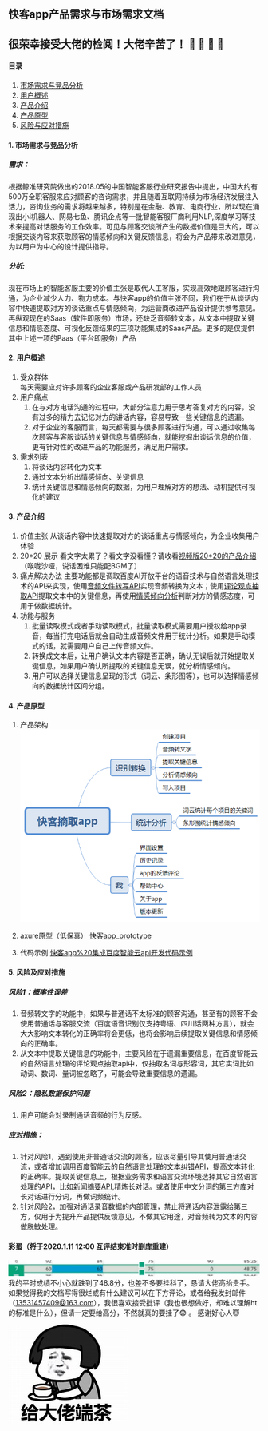 ## 快客app产品需求与市场需求文档
## 很荣幸接受大佬的检阅！大佬辛苦了！ :clap:  :clap:  :clap: :clap:
#### 目录
   1. [市场需求与竞品分析](https://github.com/voeth/API_ML_AI#1-%E5%B8%82%E5%9C%BA%E9%9C%80%E6%B1%82%E4%B8%8E%E7%AB%9E%E5%93%81%E5%88%86%E6%9E%90)  
   2. [用户概述](https://github.com/voeth/API_ML_AI#2-%E7%94%A8%E6%88%B7%E6%A6%82%E8%BF%B0)
   3. [产品介绍](https://github.com/voeth/API_ML_AI#3-%E4%BA%A7%E5%93%81%E4%BB%8B%E7%BB%8D)
   4. [产品原型](https://github.com/voeth/API_ML_AI#4-%E4%BA%A7%E5%93%81%E5%8E%9F%E5%9E%8B)
   5. [风险与应对措施](https://github.com/voeth/API_ML_AI#5-%E9%A3%8E%E9%99%A9%E5%8F%8A%E5%BA%94%E5%AF%B9%E6%8E%AA%E6%96%BD)
#### 1. 市场需求与竞品分析
##### 需求：
根据鲸准研究院做出的2018.05的中国智能客服行业研究报告中提出，中国大约有500万全职客服来应对顾客的咨询需求，并且随着互联网持续为市场经济发展注入活力，咨询业务的需求将越来越多，特别是在金融、教育、电商行业，所以现在涌现出小i机器人、网易七鱼、腾讯企点等一批智能客服厂商利用NLP,深度学习等技术来提高对话服务的工作效率。可见与顾客交谈所产生的数据价值是巨大的，可以根据交谈内容来获取顾客的情感倾向和关键反馈信息，将会为产品带来改进意见，为以用户为中心的设计提供指导。
##### 分析:
现在市场上的智能客服主要的价值主张是取代人工客服，实现高效地跟顾客进行沟通，为企业减少人力、物力成本。与快客app的价值主张不同，我们在于从谈话内容中快速提取对方的谈话重点与情感倾向，为运营商改进产品设计提供参考意见。  
再纵观现在的Saas（软件即服务）市场，还缺乏音频转文本，从文本中提取关键信息和情感态度、可视化反馈结果的三项功能集成的Saas产品。更多的是仅提供其中上述一项的Paas（平台即服务）产品

#### 2. 用户概述
   1. 受众群体  
   每天需要应对许多顾客的企业客服或产品研发部的工作人员
   2. 用户痛点
      1. 在与对方电话沟通的过程中，大部分注意力用于思考答复对方的内容，没有过多的精力去记忆对方的讲话内容，容易导致一些关键信息的遗漏。
      2. 对于企业的客服而言，每天都需要与很多顾客进行沟通，可以通过收集每次顾客与客服谈话的关键信息与情感倾向，就能挖掘出谈话信息的价值，更有针对性的改进产品的功能服务，满足用户需求。
   3. 需求列表
      1. 将谈话内容转化为文本
      2. 通过文本分析出情感倾向、关键信息
      3. 统计关键信息和情感倾向的数据，为用户理解对方的想法、动机提供可视化的建议
#### 3. 产品介绍
   1. 价值主张
   从谈话内容中快速提取对方的谈话重点与情感倾向，为企业收集用户体验
   2. 20*20 展示
   看文字太累了？看文字没看懂？请收看[视频版20*20的产品介绍](https://www.bilibili.com/video/av82768263?pop_share=1)（喉咙沙哑，说话困难只能配BGM了）
   3. 痛点解决办法
      主要功能都是调取百度AI开放平台的语音技术与自然语言处理技术的API来实现，使用[音频文件转写API](https://ai.baidu.com/ai-doc/ITMA/Qk38ikh93)实现音频转换为文本；使用[评论观点抽取API](https://ai.baidu.com/tech/nlp_apply/comment_tag)提取文本中的关键信息，再使用[情感倾向分析](https://ai.baidu.com/tech/nlp_apply/sentiment_classify)判断对方的情感态度，可用于做数据统计。
   4. 功能与服务
      1. 批量读取模式或者手动读取模式，批量读取模式需要用户授权给app录音，每当打完电话后就会自动生成音频文件用于统计分析。如果是手动模式的话，就需要用户自己上传音频文件。
      2. 转换成文本后，让用户确认文本内容是否正确，确认无误后就开始提取关键信息，如果用户确认所提取的关键信息无误，就分析情感倾向。
      3. 用户可以选择关键信息呈现的形式（词云、条形图等），也可以选择情感倾向的数据统计区间分组。
#### 4. 产品原型
   1. 产品架构
![快客app架构](image/快客摘取app.png )  

   2. axure原型（低保真）
   [快客app_prototype](https://voeth.github.io/API_ML_AI/快客app_prototype/)  
   
   3. 代码示例
   [快客app%20集成百度智能云api开发代码示例](https://voeth.github.io/API_ML_AI/sources/%E5%BF%AB%E5%AE%A2app%20%E9%9B%86%E6%88%90%E7%99%BE%E5%BA%A6%E6%99%BA%E8%83%BD%E4%BA%91api%E5%BC%80%E5%8F%91%E4%BB%A3%E7%A0%81%E7%A4%BA%E4%BE%8B)  
#### 5. 风险及应对措施
##### 风险1：概率性误差
   1. 音频转文字的功能中，如果与普通话不太标准的顾客沟通，甚至有的顾客不会使用普通话与客服交流（百度语音识别仅支持粤语、四川话两种方言），就会大大影响文本转化的正确率将会更低，也将会影响后续提取关键信息和情感倾向的正确率。
   2. 从文本中提取关键信息的功能中，主要风险在于遗漏重要信息，在百度智能云的自然语言处理的评论观点抽取api中，仅抽取名词与形容词，其它实词比如动词、数词、量词被忽略了，可能会导致重要信息的遗漏。
##### 风险2：隐私数据保护问题
   1. 用户可能会对录制通话音频的行为反感。
##### 应对措施：
   1. 针对风险1，遇到使用非普通话交流的顾客，应该尽量引导其使用普通话交流，或者增加调用百度智能云的自然语言处理的[文本纠错API](https://ai.baidu.com/tech/nlp_apply/text_corrector)，提高文本转化的正确率。提取关键信息上，根据业务需求和语言交流环境选择其它自然语言处理的API，比如[新闻摘要API](https://ai.baidu.com/tech/nlp_apply/news_summary),精炼长对话。或者使用中文分词的第三方库对长对话进行分词，再做词频统计。
   2. 针对风险2，加强对通话录音数据的内部管理，禁止将通话内容泄露给第三方，仅用于为提升产品提供反馈意见，不做其它用途，对音频转为文本的内容做脱敏处理。

#### 彩蛋（将于2020.1.11 12:00 互评结束准时删库重建）
![](image/grade.jpg)
我的平时成绩不小心就跌到了48.8分，也差不多要挂科了，恳请大佬高抬贵手。如果觉得我的文档写得很烂或有什么建议可以在下方评论，或者给我发封邮件（13531457409@163.com），我很喜欢接受批评（我也很想做好，却难以理解ht的标准是什么），但请一定要给高分，不然就真的要挂了:fearful: 。 感谢好心人:innocent:

![](image/dalao.jpg)
